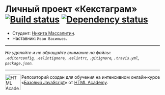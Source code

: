 # Личный проект «Кекстаграм» [![Build status][travis-image]][travis-url] [![Dependency status][dependency-image]][dependency-url]

* Студент: [Никита Массалитин](https://up.htmlacademy.ru/javascript/5/user/202110).
* Наставник: `Иван Васильев`.

---

_Не удаляйте и не обращайте внимание на файлы:_<br>
_`.editorconfig`, `.eslintignore`, `.eslintrc`, `.gitignore`, `.travis.yml`, `package.json`._

---

<a href="https://htmlacademy.ru/intensive/javascript"><img align="left" width="50" height="50" title="HTML Academy" src="https://up.htmlacademy.ru/static/img/intensive/javascript/logo-for-github.svg"></a>

Репозиторий создан для обучения на интенсивном онлайн‑курсе «[Базовый JavaScript](https://htmlacademy.ru/intensive/javascript)» от [HTML Academy](https://htmlacademy.ru).

[travis-image]: https://travis-ci.org/htmlacademy-javascript/202110-kekstagram.svg?branch=master
[travis-url]: https://travis-ci.org/htmlacademy-javascript/202110-kekstagram
[dependency-image]: https://david-dm.org/htmlacademy-javascript/202110-kekstagram.svg?style=flat-square
[dependency-url]: https://david-dm.org/htmlacademy-javascript/202110-kekstagram

